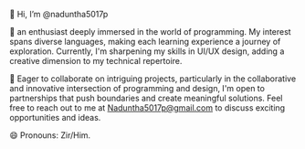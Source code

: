 👋 Hi, I’m @naduntha5017p

👀 an enthusiast deeply immersed in the world of programming. My interest spans diverse languages, making each learning experience a journey of exploration. Currently, I'm sharpening my skills in UI/UX design, adding a creative dimension to my technical repertoire.

💞️ Eager to collaborate on intriguing projects, particularly in the collaborative and innovative intersection of programming and design, I'm open to partnerships that push boundaries and create meaningful solutions. 
Feel free to reach out to me at Naduntha5017p@gmail.com to discuss exciting opportunities and ideas.

😄 Pronouns: Zir/Him. 

<!---
naduntha5017p/naduntha5017p is a ✨ special ✨ repository because its `README.md` (this file) appears on your GitHub profile.
You can click the Preview link to take a look at your changes.
--->
